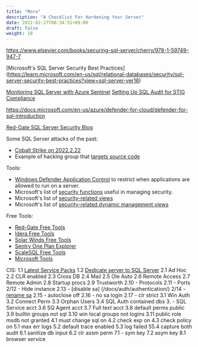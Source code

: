 ```yaml
---
title: "More"
description: "A Checklist For Hardening Your Server"
date: 2022-02-27T00:34:51+09:00
draft: false
weight: 10
---
```


https://www.elsevier.com/books/securing-sql-server/cherry/978-1-59749-947-7

[Microsoft's SQL Server Security Best Practices] (https://learn.microsoft.com/en-us/sql/relational-databases/security/sql-server-security-best-practices?view=sql-server-ver16)

[Monitoring SQL Server with Azure Sentinel](
https://techcommunity.microsoft.com/t5/microsoft-sentinel-blog/monitoring-sql-server-with-azure-sentinel/ba-p/)
[Setting Up SQL Audit for STIG Compliance](https://tracyboggiano.com/archive/2022/04/sql-audit-stig/)

https://docs.microsoft.com/en-us/azure/defender-for-cloud/defender-for-sql-introduction

[Red-Gate SQL Server Security Blog](https://www.red-gate.com/simple-talk/databases/sql-server/security/)

Some SQL Server attacks of the past:
* [Cobalt Strike on 2022.2.22](https://www.bleepingcomputer.com/news/security/vulnerable-microsoft-sql-servers-targeted-with-cobalt-strike/)
* Example of hacking group that [targets source code](https://www.bleepingcomputer.com/news/security/microsoft-investigating-claims-of-hacked-source-code-repositories/)

Tools:
* [Windows Defender Application Control](https://docs.microsoft.com/en-us/windows/security/threat-protection/windows-defender-application-control/windows-defender-application-control) to restrict when applications are allowed to run on a server.
* Microsoft's list of [security functions](https://docs.microsoft.com/en-us/sql/t-sql/functions/security-functions-transact-sql) useful in managing security.
* Microsoft's list of [security-related views](https://docs.microsoft.com/en-us/sql/relational-databases/system-catalog-views/security-catalog-views-transact-sql)
* Microsoft's list of [security-related dynamic management views](https://docs.microsoft.com/en-us/sql/relational-databases/system-dynamic-management-views/security-related-dynamic-management-views-and-functions-transact-sql)

Free Tools:
* [Red-Gate Free Tools](https://www.red-gate.com/products/free-tools)
* [Idera Free Tools](https://www.idera.com/productssolutions/freetools/)
* [Solar Winds Free Tools](https://www.solarwinds.com/free-tools)
* [Sentry One Plan Explorer](https://www.sentryone.com/plan-explorer)
* [ScaleSQL Free Tools](https://www.scalesql.com/sql-server-utilities/)
* [Microsoft Tools](https://learn.microsoft.com/en-us/sql/tools/overview-sql-tools?)


CIS:
1.1 [Latest Service Packs](/docs/configuration/version/)
1.2 [Dedicate server to SQL Server](/docs/configuration/operating/)
2.1 Ad Hoc
2.2 CLR enabled
2.3 Cross DB
2.4 Mail
2.5 Ole Auto
2.6 Remote Access
2.7 Remote Admin
2.8 Startup procs
2.9 Trustworth
2.10 - Protocols
2.11 - Ports
2/12 - Hide instance
2.13 - [disable sa] (/docs/auth/authentication/)
2/14 - [rename sa](/docs/auth/authentication/)
2.15 - autoclose off
2.16 - no sa login
2.17 - clr strict
3.1 Win Auth
3.2 Connect Perm
3.3 Orphan Users
3.4 SQL Auth contained dbs
3. - SQL Service acct
3.6 SQ Agent acct
3.7 Full text acct
3.8 default perms public
3.9 builtin groups not sql
3.10 win local groups not logins
3.11 public role msdb not granted
4.1 must change sql on
4.2 check exp on
4.3 check policy on
5.1 max err logs
5.2 default trace enabled
5.3 log failed
55.4 capture both audit
6.1 sanitize db input
6.2 clr assm perm
7.1 - sym key
7.2 asym key
8.1 browser service
